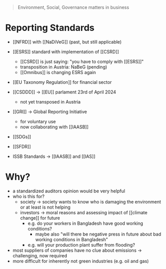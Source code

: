 > Environment, Social, Governance matters in business
# Reporting Standards
- [[NFRD]] with [[NaDiVeG]] (past, but still applicable)
- [[ESRS]] standard with implementation of [[CSRD]]
	- [[CSRD]] is just saying: "you have to comply with [[ESRS]]"
	- transposition in Austria: NaBeG (pending)
	- [[Omnibus]] is changing ESRS again
- [[EU Taxonomy Regulation]] for financial sector
- [[CSDDD]] -> [[EU]] parlament 23rd of April 2024
	- not yet transposed in Austria

- [[GRI]] -> Global Reporting Initiative
	- for voluntary use
	- now collaborating with [[IAASB]]
- [[SDGs]]
- [[SFDR]]
- ISSB Standards -> [[IAASB]] and [[IAS]]

# Why?
- a standardized auditors opinion would be very helpful
- who is this for?
	- society -> society wants to know who is damaging the environment or at least is not helping 
	- investors -> moral reasons and assessing impact of [[climate change]] for future
		- e.g. do your workers in Bangladesh have good working conditions?
			- maybe also "will there be negative press in future about bad working conditions in Bangladesh"
		- e.g. will your production plant suffer from flooding?
- most suppliers of companies have no clue about emissions -> challenging, now required
- more difficult for inherently not green industries (e.g. oil and gas)